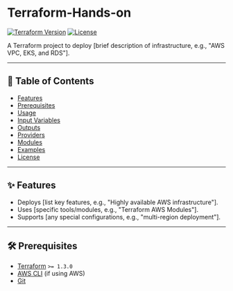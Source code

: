 # Terraform-Hands-on

[![Terraform Version](https://img.shields.io/badge/terraform-%3E%3D1.3.0-blue.svg)](https://www.terraform.io/)
[![License](https://img.shields.io/badge/License-MIT-green.svg)](LICENSE)

A Terraform project to deploy [brief description of infrastructure, e.g., "AWS VPC, EKS, and RDS"].

---

## 📌 Table of Contents
- [Features](#features)
- [Prerequisites](#prerequisites)
- [Usage](#usage)
- [Input Variables](#input-variables)
- [Outputs](#outputs)
- [Providers](#providers)
- [Modules](#modules)
- [Examples](#examples)
- [License](#license)

---

## ✨ Features
- Deploys [list key features, e.g., "Highly available AWS infrastructure"].
- Uses [specific tools/modules, e.g., "Terraform AWS Modules"].
- Supports [any special configurations, e.g., "multi-region deployment"].

---

## 🛠 Prerequisites
- [Terraform](https://www.terraform.io/downloads.html) `>= 1.3.0`
- [AWS CLI](https://aws.amazon.com/cli/) (if using AWS)
- [Git](https://git-scm.com/downloads)
